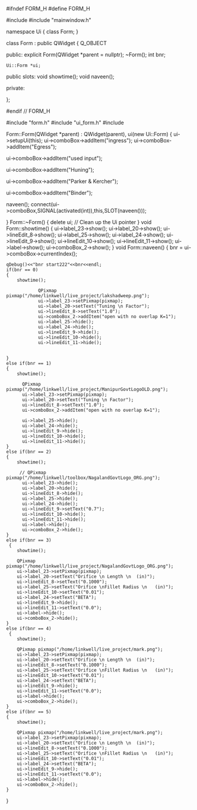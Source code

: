 #ifndef FORM_H
#define FORM_H

#include <QWidget>
#include "mainwindow.h"

namespace Ui {
class Form;
}

class Form : public QWidget
{
    Q_OBJECT

public:
    explicit Form(QWidget *parent = nullptr);
    ~Form();
    int bnr;

    Ui::Form *ui;

public slots:
    void showtime();
    void naveen();


private:

};

#endif // FORM_H


#include "form.h"
#include "ui_form.h"
#include <QDebug>

Form::Form(QWidget *parent) :
    QWidget(parent),
    ui(new Ui::Form)
{
   ui->setupUi(this);
   ui->comboBox->addItem("ingress");
   ui->comboBox->addItem("Egress");

   ui->comboBox->addItem("used input");

   ui->comboBox->addItem("Huning");


   ui->comboBox->addItem("Parker & Kercher");

   ui->comboBox->addItem("Binder");


   naveen();
   connect(ui->comboBox,SIGNAL(activated(int)),this,SLOT(naveen()));



}
Form::~Form() {
    delete ui;  // Clean up the Ui pointer
}
void Form::showtime()
{
    ui->label_23->show();
    ui->label_20->show();
    ui->lineEdit_8->show();
    ui->label_25->show();
    ui->label_24->show();
    ui->lineEdit_9->show();
    ui->lineEdit_10->show();
    ui->lineEdit_11->show();
    ui->label->show();
    ui->comboBox_2->show();
}
void Form::naveen()
{
    bnr = ui->comboBox->currentIndex();


    qDebug()<<"bnr start222"<<bnr<<endl;
    if(bnr == 0)
    {
        showtime();

                QPixmap pixmap("/home/linkwell/live_project/lakshadweep.png");
                ui->label_23->setPixmap(pixmap);
                ui->label_20->setText("Tuning \n Factor");
                ui->lineEdit_8->setText("1.0");
                ui->comboBox_2->addItem("open with no overlap K=1");
                ui->label_25->hide();
                ui->label_24->hide();
                ui->lineEdit_9->hide();
                ui->lineEdit_10->hide();
                ui->lineEdit_11->hide();


    }
    else if(bnr == 1)
    {
        showtime();

          QPixmap pixmap("/home/linkwell/live_project/ManipurGovtLogoOLD.png");
          ui->label_23->setPixmap(pixmap);
          ui->label_20->setText("Tuning \n Factor");
          ui->lineEdit_8->setText("1.0");
          ui->comboBox_2->addItem("open with no overlap K=1");

          ui->label_25->hide();
          ui->label_24->hide();
          ui->lineEdit_9->hide();
          ui->lineEdit_10->hide();
          ui->lineEdit_11->hide();
    }
    else if(bnr == 2)
    {
        showtime();

         // QPixmap pixmap("/home/linkwell/toolbox/NagalandGovtLogo_ORG.png");
          ui->label_23->hide();
          ui->label_20->hide();
          ui->lineEdit_8->hide();
          ui->label_25->hide();
          ui->label_24->hide();
          ui->lineEdit_9->setText("0.7");
          ui->lineEdit_10->hide();
          ui->lineEdit_11->hide();
          ui->label->hide();
          ui->comboBox_2->hide();
    }
    else if(bnr == 3)
     {
        showtime();

        QPixmap pixmap("/home/linkwell/live_project/NagalandGovtLogo_ORG.png");
        ui->label_23->setPixmap(pixmap);
        ui->label_20->setText("Orifice \n Length \n  (in)");
        ui->lineEdit_8->setText("0.1000");
        ui->label_25->setText("Orifice \nFillet Radius \n   (in)");
        ui->lineEdit_10->setText("0.01");
        ui->label_24->setText("BETA");
        ui->lineEdit_9->hide();
        ui->lineEdit_11->setText("0.0");
        ui->label->hide();
        ui->comboBox_2->hide();
    }
    else if(bnr == 4)
     {
        showtime();

        QPixmap pixmap("/home/linkwell/live_project/mark.png");
        ui->label_23->setPixmap(pixmap);
        ui->label_20->setText("Orifice \n Length \n  (in)");
        ui->lineEdit_8->setText("0.1000");
        ui->label_25->setText("Orifice \nFillet Radius \n   (in)");
        ui->lineEdit_10->setText("0.01");
        ui->label_24->setText("BETA");
        ui->lineEdit_9->hide();
        ui->lineEdit_11->setText("0.0");
        ui->label->hide();
        ui->comboBox_2->hide();
    }
    else if(bnr == 5)
    {
        showtime();

        QPixmap pixmap("/home/linkwell/live_project/mark.png");
        ui->label_23->setPixmap(pixmap);
        ui->label_20->setText("Orifice \n Length \n  (in)");
        ui->lineEdit_8->setText("0.1000");
        ui->label_25->setText("Orifice \nFillet Radius \n   (in)");
        ui->lineEdit_10->setText("0.01");
        ui->label_24->setText("BETA");
        ui->lineEdit_9->hide();
        ui->lineEdit_11->setText("0.0");
        ui->label->hide();
        ui->comboBox_2->hide();
    }
}


